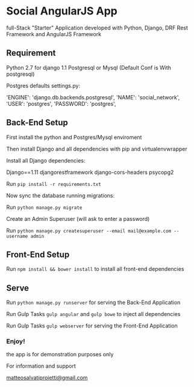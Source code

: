 # Social AngularJS App

full-Stack "Starter" Application developed with Python, Django, DRF Rest Framework and AngularJS Framework



## Requirement

Python 2.7 for django 1.1
Postgresql or Mysql (Default Conf is With postgresql)

Postgres defaults settings.py:

'ENGINE': 'django.db.backends.postgresql',
'NAME': 'social_network',
'USER': 'postgres',
'PASSWORD': 'postgres',


## Back-End Setup

First install the python and Postgres/Mysql enviroment 


Then install Django and all dependencies with pip and virtualenvwrapper

Install all Django dependencies:

Django==1.11
djangorestframework
django-cors-headers
psycopg2


Run `pip install -r requirements.txt`



Now sync the database running migrations:

Run `python manage.py migrate`


Create an Admin Superuser (will ask to enter a password)

Run `python manage.py createsuperuser --email mail@example.com --username admin`
	


## Front-End Setup

Run `npm install && bower install` to install all front-end dependencies


## Serve

Run `python manage.py runserver` for serving the Back-End Application

Run Gulp Tasks `gulp angular` and `gulp bowe` to inject all dependencies

Run Gulp Tasks `gulp webserver` for serving the Front-End Application



### Enjoy!




the app is for demonstration purposes only


For information and support

matteosalvatiproietti@gmail.com

